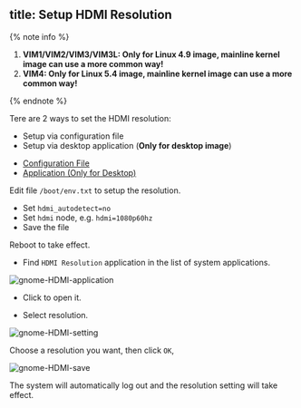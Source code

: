 title: Setup HDMI Resolution
---

{% note info %}

1. **VIM1/VIM2/VIM3/VIM3L: Only for Linux 4.9 image, mainline kernel image can use a more common way!**
2. **VIM4: Only for Linux 5.4 image, mainline kernel image can use a more common way!**

{% endnote %}

Tere are 2 ways to set the HDMI resolution:

* Setup via configuration file
* Setup via desktop application (**Only for desktop image**)


<ul class="nav nav-tabs" id="myTab" role="tablist">
  <li class="nav-item" role="presentation">
    <a class="nav-link active" id="file-tab" data-toggle="tab" href="#file" role="tab" aria-controls="file" aria-selected="true">Configuration File</a>
  </li>
  <li class="nav-item" role="presentation">
    <a class="nav-link" id="app-tab" data-toggle="tab" href="#app" role="tab" aria-controls="app" aria-selected="false">Application (Only for Desktop)</a>
  </li>
</ul>
<div class="tab-content" id="myTabContent">
<div class="tab-pane fade show active" id="file" role="tabpanel" aria-labelledby="file-tab">

Edit file `/boot/env.txt` to setup the resolution. 

* Set `hdmi_autodetect=no`
* Set `hdmi` node, e.g. `hdmi=1080p60hz`
* Save the file

Reboot to take effect.

</div>
<div class="tab-pane fade show" id="app" role="tabpanel" aria-labelledby="app-tab">

* Find `HDMI Resolution` application in the list of system applications.

![gnome-HDMI-application](/linux/images/vim1/gnome-HDMI-application.png)

* Click to open it.

* Select resolution.

![gnome-HDMI-setting](/linux/images/vim1/gnome-HDMI-setting.png)

Choose a resolution you want, then click `OK`,

![gnome-HDMI-save](/linux/images/vim1/gnome-HDMI-save.png)

The system will automatically log out and the resolution setting will take effect.
